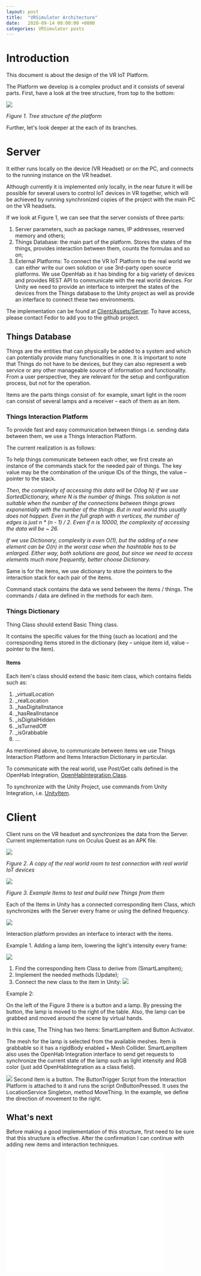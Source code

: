 ```yaml
---
layout: post
title:  "VRSimulator Architecture"
date:   2020-09-14 00:00:00 +0000
categories: VRSimulator posts
---
```


# Introduction

This document is about the design of the VR IoT Platform.

The Platform we develop is a complex product and it consists of several parts. First, have a look at the tree structure, from top to the bottom:

![](/files/20200914-Figure1.png)

_Figure 1. Tree structure of the platform_

Further, let&#39;s look deeper at the each of its branches.

# Server

It either runs locally on the device (VR Headset) or on the PC, and connects to the running instance on the VR headset.

Although currently it is implemented only locally, in the near future it will be possible for several users to control IoT devices in VR together, which will be achieved by running synchronized copies of the project with the main PC on the VR headsets.

If we look at Figure 1, we can see that the server consists of three parts:

1. Server parameters, such as package names, IP addresses, reserved memory and others;
2. Things Database: the main part of the platform. Stores the states of the things, provides interaction between them, counts the formulas and so on;
3. External Platforms: To connect the VR IoT Platform to the real world we can either write our own solution or use 3rd-party open source platforms. We use OpenHab as it has binding for a big variety of devices and provides REST API to communicate with the real world devices. For Unity we need to provide an interface to interpret the states of the devices from the Things database to the Unity project as well as provide an interface to connect these two environments.

The implementation can be found at [Client/Assets/Server](https://github.com/VRSimulator/VRSimulator-Prototype/tree/master/Client/Assets/Server). To have access, please contact Fedor to add you to the github project.

## Things Database

Things are the entities that can physically be added to a system and which can potentially provide many functionalities in one. It is important to note that Things do not have to be devices, but they can also represent a web service or any other manageable source of information and functionality. From a user perspective, they are relevant for the setup and configuration process, but not for the operation.

Items are the parts things consist of: for example, smart light in the room can consist of several lamps and a receiver – each of them as an item.

### Things Interaction Platform

To provide fast and easy communication between things i.e. sending data between them, we use a Things Interaction Platform.

The current realization is as follows:

To help things communicate between each other, we first create an instance of the commands stack for the needed pair of things. The key value may be the combination of the unique IDs of the things, the value – pointer to the stack.

_Then, the complexity of accessing this data will be O(log N) if we use SortedDictionary, where N is the number of things. This solution is not suitable when the number of the connections between things grows exponentially with the number of the things. But in real world this usually does not happen. Even in the full graph with n vertices, the number of edges is just n \* (n - 1) / 2. Even if n is 10000, the complexity of accessing the data will be ~ 26._

_If we use Dictionary, complexity is even O(1), but the adding of a new element can be O(n) in the worst case when the hashtable has to be enlarged. Either way, both solutions are good, but since we need to access elements much more frequently, better choose Dictionary._

Same is for the items, we use dictionary to store the pointers to the interaction stack for each pair of the items.

Command stack contains the data we send between the items / things. The commands / data are defined in the methods for each item.

### Things Dictionary

Thing Class should extend Basic Thing class.

It contains the specific values for the thing (such as location) and the corresponding items stored in the dictionary (key – unique item id, value – pointer to the item).

#### Items

Each item&#39;s class should extend the basic item class, which contains fields such as:

1. \_virtualLocation
2. \_realLocation
3. \_hasDigitalInstance
4. \_hasRealInstance
5. \_isDigitalHidden
6. \_isTurnedOff
7. \_isGrabbable
8. …

As mentioned above, to communicate between items we use Things Interaction Platform and Items Interaction Dictionary in particular.

To communicate with the real world, use Post/Get calls defined in the OpenHab Integration, [OpenHabIntegration Class](https://github.com/VRSimulator/VRSimulator-Prototype/blob/master/Client/Assets/Server/ExternalPlatforms/OpenHabIntegration.cs).

To synchronize with the Unity Project, use commands from Unity Integration, i.e. [UnityItem](https://github.com/VRSimulator/VRSimulator-Prototype/blob/master/Client/Assets/Server/Items%20Database/Core/UnityItem.cs).

# Client

Client runs on the VR headset and synchronizes the data from the Server. Current implementation runs on Oculus Quest as an APK file.

![](/files/20200914-Figure2.png)


_Figure 2. A copy of the real world room to test connection with real world IoT devices_

![](/files/20200914-Figure3.png)


_Figure 3. Example Items to test and build new Things from them_

Each of the Items in Unity has a connected corresponding Item Class, which synchronizes with the Server every frame or using the defined frequency.

![](/files/20200914-Figure4.png)


Interaction platform provides an interface to interact with the items.

Example 1. Adding a lamp item, lowering the light's intensity every frame:

![](/files/20200917-BrokenSmartLampItem.png)

1. Find the corresponding Item Class to derive from (SmartLampItem);
2. Implement the needed methods (Update);
3. Connect the new class to the item in Unity: 
![](/files/20200917-BrokenSamrtLampItem-Unity.png)

Example 2:

On the left of the Figure 3 there is a button and a lamp. By pressing the button, the lamp is moved to the right of the table. Also, the lamp can be grabbed and moved around the scene by virtual hands.

In this case, The Thing has two Items: SmartLampItem and Button Activator.

The mesh for the lamp is selected from the available meshes. Item is grabbable so it has a rigidBody enabled + Mesh Collider. SmartLampItem also uses the OpenHab Integration interface to send get requests to synchronize the current state of the lamp such as light intensity and RGB color (just add OpenHabIntegration as a class field).

![](/files/20200914-Figure5.png)
Second item is a button. The ButtonTrigger Script from the Interaction Platform is attached to it and runs the script OnButtonPressed. It uses the LocationService Singleton, method MoveThing. In the example, we define the direction of movement to the right.

## What's next
Before making a good implementation of this structure, first need to be sure that this structure is effective. After the confirmation I can continue with adding new items and interaction techniques.
<iframe width="420" height="315" src="/files/20200916-demo.mp4" frameborder="0" allowfullscreen></iframe>


            
